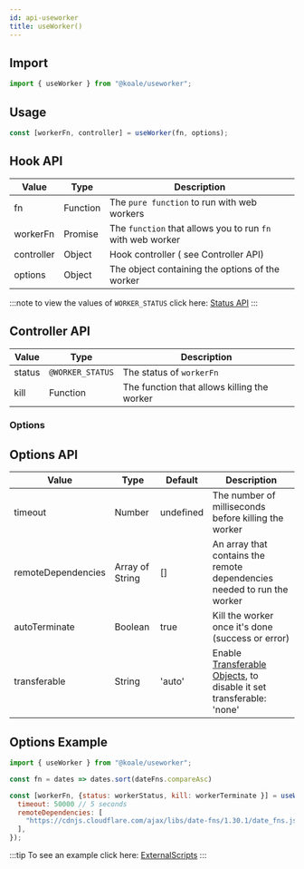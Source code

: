 ```yaml
---
id: api-useworker
title: useWorker()
---
```


## Import

```javascript
import { useWorker } from "@koale/useworker";
```

## Usage

```javascript
const [workerFn, controller] = useWorker(fn, options);
```

## Hook API

| Value           | Type             | Description                                                |
| --------------- | ---------------- | ---------------------------------------------------------- |
| fn              | Function         | The `pure function` to run with web workers                |
| workerFn        | Promise          | The `function` that allows you to run `fn` with web worker |
| controller      | Object           | Hook controller ( see Controller API)                      |
| options         | Object           | The object containing the options of the worker            |

:::note
to view the values of `WORKER_STATUS` click here: [Status API](./workerstatus.md)
:::

## Controller API

| Value           | Type             | Description                                                |
| --------------- | ---------------- | ---------------------------------------------------------- |
| status          | `@WORKER_STATUS` | The status of `workerFn`                                   |
| kill            | Function         | The function that allows killing the worker                 |

### Options

## Options API

| Value              | Type            | Default   | Description                                                               |
| ------------------ | --------------- | --------- | ------------------------------------------------------------------------- |
| timeout            | Number          | undefined | The number of milliseconds before killing the worker                      |
| remoteDependencies | Array of String | []        | An array that contains the remote dependencies needed to run the worker   |
| autoTerminate      | Boolean         | true      | Kill the worker once it's done (success or error)                         |
| transferable       | String          | 'auto'    | Enable [Transferable Objects](https://developer.mozilla.org/en-US/docs/Web/API/Transferable), to disable it set transferable: 'none' |

## Options Example

```javascript
import { useWorker } from "@koale/useworker";

const fn = dates => dates.sort(dateFns.compareAsc)

const [workerFn, {status: workerStatus, kill: workerTerminate }] = useWorker(fn, {
  timeout: 50000 // 5 seconds
  remoteDependencies: [
    "https://cdnjs.cloudflare.com/ajax/libs/date-fns/1.30.1/date_fns.js" // dateFns
  ],
});
```

:::tip
To see an example click here: [ExternalScripts](https://github.com/alewin/useWorker/blob/develop/example/src/pages/ExternalScripts/index.js)
:::
